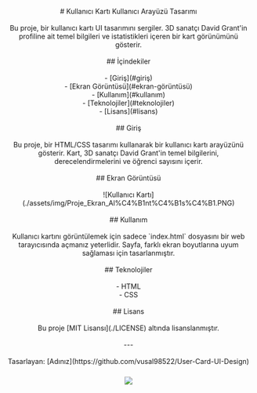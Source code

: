 <p align="center"># Kullanıcı Kartı Kullanıcı Arayüzü Tasarımı<br><br>Bu proje, bir kullanıcı kartı UI tasarımını sergiler. 3D sanatçı David Grant'in profiline ait temel bilgileri ve istatistikleri içeren bir kart görünümünü gösterir.<br><br>## İçindekiler<br><br>- [Giriş](#giriş)<br>- [Ekran Görüntüsü](#ekran-görüntüsü)<br>- [Kullanım](#kullanım)<br>- [Teknolojiler](#teknolojiler)<br>- [Lisans](#lisans)<br><br>## Giriş<br><br>Bu proje, bir HTML/CSS tasarımı kullanarak bir kullanıcı kartı arayüzünü gösterir. Kart, 3D sanatçı David Grant'in temel bilgilerini, derecelendirmelerini ve öğrenci sayısını içerir.<br><br>## Ekran Görüntüsü<br><br>![Kullanıcı Kartı](./assets/img/Proje_Ekran_Al%C4%B1nt%C4%B1s%C4%B1.PNG)<br><br>## Kullanım<br><br>Kullanıcı kartını görüntülemek için sadece `index.html` dosyasını bir web tarayıcısında açmanız yeterlidir. Sayfa, farklı ekran boyutlarına uyum sağlaması için tasarlanmıştır.<br><br>## Teknolojiler<br><br>- HTML<br>- CSS<br><br>## Lisans<br><br>Bu proje [MIT Lisansı](./LICENSE) altında lisanslanmıştır.<br><br>---<br><br>Tasarlayan: [Adınız](https://github.com/vusal98522/User-Card-UI-Design)</p>

###

<div align="center">
  <img height="200" src="https://vusal98522-user-card.netlify.app"  />
</div>

###